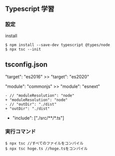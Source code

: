 ## Typescript 学習

### 設定

install

    $ npm install --save-dev typescript @types/node
    $ npx tsc --init

## tsconfig.json

"target": "es2016" >> "target": "es2020"

"module": "commonjs" >> "module": "esnext"

    - // "moduleResolution": "node"
    + "moduleResolution": "node"
    - // "outDir": "./dist"
    + "outDir": "./dist"

+ "include": ["./src/**/*.ts"]

### 実行コマンド

    $ npx tsc //すべてのファイルをコンパイル
    $ npx tsc hoge.ts //hoge.tsをコンパイル
